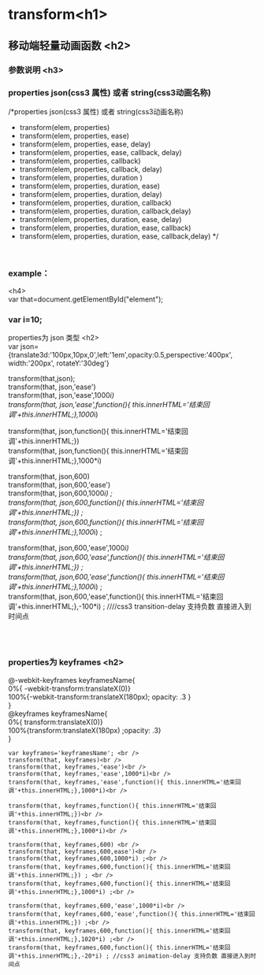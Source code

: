 

  transform<h1\><br />  
===================================  
  
 移动端轻量动画函数 <h2\><br />  
-----------------------------------  

    
### 参数说明  <h3\><br /> 

    
###  properties json(css3 属性)  或者 string(css3动画名称)<br /> 
 
/*properties json(css3 属性)  或者 string(css3动画名称)
* transform(elem, properties)
* transform(elem, properties, ease)
* transform(elem, properties, ease, delay)
* transform(elem, properties, ease, callback, delay)
* transform(elem, properties, callback)
* transform(elem, properties, callback, delay)
* transform(elem, properties, duration )
* transform(elem, properties, duration, ease)
* transform(elem, properties, duration, delay)
* transform(elem, properties, duration, callback)
* transform(elem, properties, duration, callback,delay)  
* transform(elem, properties, duration, ease, delay)
* transform(elem, properties, duration, ease, callback)  
* transform(elem, properties, duration, ease, callback,delay)
 */ 
<br /> 
  
### example：
  <h4\><br /> 
     var that=document.getElementById("element");
<br /> 

###  var i=10;
 properties为 json 类型 <h2\><br /> 
    var json={translate3d:'100px,10px,0',left:'1em',opacity:0.5,perspective:'400px', width:'200px', rotateY:'30deg'}

  

  transform(that,json);<br /> 
  transform(that, json,'ease')<br /> 
  transform(that, json,'ease',1000*i)<br /> 
  transform(that, json,'ease',function(){ this.innerHTML='结束回调'+this.innerHTML;},1000*i)<br /> 
  
  transform(that, json,function(){ this.innerHTML='结束回调'+this.innerHTML;})<br /> 
  transform(that, json,function(){ this.innerHTML='结束回调'+this.innerHTML;},1000*i)<br /> 
  
  transform(that, json,600) <br /> 
  transform(that, json,600,'ease')<br /> 
  transform(that, json,600,1000*i) ;<br /> 
  transform(that, json,600,function(){ this.innerHTML='结束回调'+this.innerHTML;}) ; <br /> 
  transform(that, json,600,function(){ this.innerHTML='结束回调'+this.innerHTML;},1000*i) ;<br /> 
  
  transform(that, json,600,'ease',1000*i)<br /> 
  transform(that, json,600,'ease',function(){ this.innerHTML='结束回调'+this.innerHTML;}) ;<br /> 
  transform(that, json,600,'ease',function(){ this.innerHTML='结束回调'+this.innerHTML;},1000*i) ;<br /> 
  transform(that, json,600,'ease',function(){ this.innerHTML='结束回调'+this.innerHTML;},-100*i) ; ////css3 transition-delay 支持负数 直接进入到时间点
  
<br /> <br /> 

###  properties为 keyframes <h2\><br /> 

@-webkit-keyframes keyframesName{<br /> 
    0%{ -webkit-transform:translateX(0)}<br /> 
    100%{-webkit-transform:translateX(180px); opacity: .3 }<br /> 
} <br /> 
@keyframes keyframesName{<br /> 
    0%{ transform:translateX(0)} <br /> 
    100%{transform:translateX(180px) ;opacity: .3}<br /> 
}
<br /> 

	var keyframes='keyframesName'; <br /> 
	transform(that, keyframes)<br /> 
	transform(that, keyframes,'ease')<br /> 
	transform(that, keyframes,'ease',1000*i)<br /> 
	transform(that, keyframes,'ease',function(){ this.innerHTML='结束回调'+this.innerHTML;},1000*i)<br /> 
	
	transform(that, keyframes,function(){ this.innerHTML='结束回调'+this.innerHTML;})<br /> 
	transform(that, keyframes,function(){ this.innerHTML='结束回调'+this.innerHTML;},1000*i)<br /> 
	
	transform(that, keyframes,600) <br /> 
	transform(that, keyframes,600,ease')<br /> 
	transform(that, keyframes,600,1000*i) ;<br /> 
	transform(that, keyframes,600,function(){ this.innerHTML='结束回调'+this.innerHTML;}) ; <br /> 
	transform(that, keyframes,600,function(){ this.innerHTML='结束回调'+this.innerHTML;},1000*i) ;<br /> 
	
	transform(that, keyframes,600,'ease',1000*i)<br /> 
	transform(that, keyframes,600,'ease',function(){ this.innerHTML='结束回调'+this.innerHTML;}) ;<br /> 
	transform(that, keyframes,600,function(){ this.innerHTML='结束回调'+this.innerHTML;},1020*i) ;<br /> 
	transform(that, keyframes,600,function(){ this.innerHTML='结束回调'+this.innerHTML;},-20*i) ; //css3 animation-delay 支持负数 直接进入到时间点
<br /> 

